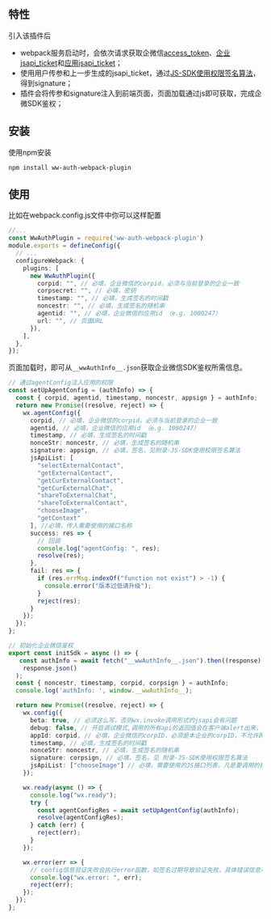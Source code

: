 ## 特性

引入该插件后
- webpack服务启动时，会依次请求获取企微信[access_token](https://developer.work.weixin.qq.com/document/path/91039)、[企业jsapi_ticket](https://developer.work.weixin.qq.com/document/path/90539#%E8%8E%B7%E5%8F%96%E4%BC%81%E4%B8%9A%E7%9A%84jsapi_ticket)和[应用jsapi_ticket](https://developer.work.weixin.qq.com/document/path/90539#%E8%8E%B7%E5%8F%96%E5%BA%94%E7%94%A8%E7%9A%84jsapi-ticket)；
- 使用用户传参和上一步生成的jsapi_ticket，通过[JS-SDK使用权限签名算法](https://developer.work.weixin.qq.com/document/path/90539)，得到signature；
- 插件会将传参和signature注入到前端页面，页面加载通过js即可获取，完成企微SDK鉴权；

## 安装

使用npm安装

```shell
npm install ww-auth-webpack-plugin
```

## 使用

比如在webpack.config.js文件中你可以这样配置

```ts
//...
const WwAuthPlugin = require('ww-auth-webpack-plugin')
module.exports = defineConfig({
  // ...
  configureWebpack: {
    plugins: [
      new WwAuthPlugin({
        corpid: "", // 必填，企业微信的corpid，必须与当前登录的企业一致
        corpsecret: "", // 必填，密钥
        timestamp: "", // 必填，生成签名的时间戳
        noncestr: "", // 必填，生成签名的随机串
        agentid: "", // 必填，企业微信的应用id （e.g. 1000247）
        url: "", // 页面URL
      }),
    ],
  },
});
```
页面加载时，即可从`__wwAuthInfo__.json`获取企业微信SDK鉴权所需信息。

```ts
// 通过agentConfig注入应用的权限
const setUpAgentConfig = (authInfo) => {
  const { corpid, agentid, timestamp, noncestr, appsign } = authInfo;
  return new Promise((resolve, reject) => {
    wx.agentConfig({
      corpid, // 必填，企业微信的corpid，必须与当前登录的企业一致
      agentid, // 必填，企业微信的应用id （e.g. 1000247）
      timestamp, // 必填，生成签名的时间戳
      nonceStr: noncestr, // 必填，生成签名的随机串
      signature: appsign, // 必填，签名，见附录-JS-SDK使用权限签名算法
      jsApiList: [
        "selectExternalContact",
        "getExternalContact",
        "getCurExternalContact",
        "getCurExternalChat",
        "shareToExternalChat",
        "shareToExternalContact",
        "chooseImage",
        "getContext"
      ], //必填，传入需要使用的接口名称
      success: res => {
        // 回调
        console.log("agentConfig: ", res);
        resolve(res);
      },
      fail: res => {
        if (res.errMsg.indexOf("function not exist") > -1) {
          console.error("版本过低请升级");
        }
        reject(res);
      }
    });
  });
};

// 初始化企业微信鉴权
export const initSdk = async () => {
   const authInfo = await fetch("__wwAuthInfo__.json").then((response) =>
    response.json()
  );
  const { noncestr, timestamp, corpid, corpsign } = authInfo;
  console.log('authInfo: ', window.__wwAuthInfo__);

  return new Promise((resolve, reject) => {
    wx.config({
      beta: true, // 必须这么写，否则wx.invoke调用形式的jsapi会有问题
      debug: false, // 开启调试模式,调用的所有api的返回值会在客户端alert出来，若要查看传入的参数，可以在pc端打开，参数信息会通过log打出，仅在pc端时才会打印。
      appId: corpid, // 必填，企业微信的corpID，必须是本企业的corpID，不允许跨企业使用
      timestamp, // 必填，生成签名的时间戳
      nonceStr: noncestr, // 必填，生成签名的随机串
      signature: corpsign, // 必填，签名，见 附录-JS-SDK使用权限签名算法
      jsApiList: ["chooseImage"] // 必填，需要使用的JS接口列表，凡是要调用的接口都需要传进来
    });

    wx.ready(async () => {
      console.log("wx.ready");
      try {
        const agentConfigRes = await setUpAgentConfig(authInfo);
        resolve(agentConfigRes);
      } catch (err) {
        reject(err);
      }
    });

    wx.error(err => {
      // config信息验证失败会执行error函数，如签名过期导致验证失败，具体错误信息可以打开config的debug模式查看，也可以在返回的res参数中查看，对于SPA可以在这里更新签名。
      console.log("wx.error: ", err);
      reject(err);
    });
  });
};
```

